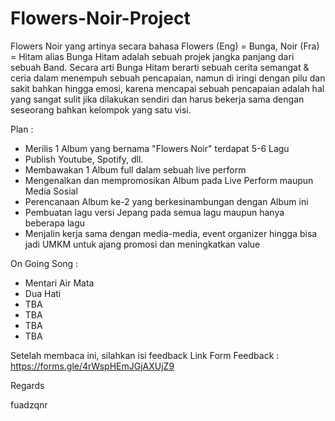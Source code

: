 # Flowers-Noir-Project

Flowers Noir yang artinya secara bahasa Flowers (Eng) = Bunga, Noir (Fra) = Hitam alias Bunga Hitam adalah sebuah projek jangka panjang dari sebuah Band.
Secara arti Bunga Hitam berarti sebuah cerita semangat & ceria dalam menempuh sebuah pencapaian, namun di iringi dengan pilu dan sakit bahkan hingga emosi, karena mencapai sebuah pencapaian adalah hal yang sangat sulit jika dilakukan sendiri dan harus bekerja sama dengan seseorang bahkan kelompok yang satu visi.

Plan :
- Merilis 1 Album yang bernama "Flowers Noir" terdapat 5-6 Lagu
- Publish Youtube, Spotify, dll.
- Membawakan 1 Album full dalam sebuah live perform
- Mengenalkan dan mempromosikan Album pada Live Perform maupun Media Sosial
- Perencanaan Album ke-2 yang berkesinambungan dengan Album ini
- Pembuatan lagu versi Jepang pada semua lagu maupun hanya beberapa lagu
- Menjalin kerja sama dengan media-media, event organizer hingga bisa jadi UMKM untuk ajang promosi dan meningkatkan value

On Going Song :
- Mentari Air Mata
- Dua Hati
- TBA
- TBA
- TBA
- TBA

Setelah membaca ini, silahkan isi feedback
Link Form Feedback : 
https://forms.gle/4rWspHEmJGjAXUjZ9

Regards

fuadzqnr
